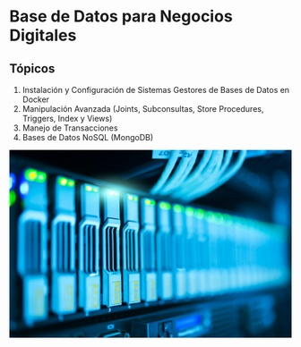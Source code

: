 # Base de Datos para Negocios Digitales

## Tópicos
1. Instalación y Configuración de Sistemas Gestores de Bases de Datos en Docker
2.  Manipulación Avanzada (Joints, Subconsultas, Store Procedures, Triggers, Index y Views)
1. Manejo de Transacciones
1. Bases de Datos NoSQL (MongoDB)

![Base de Datos](./Unidad1/image/imgdb.jpg)